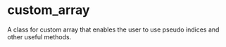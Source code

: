 # custom_array
A class for custom array that enables the user to use pseudo indices and other useful methods.
